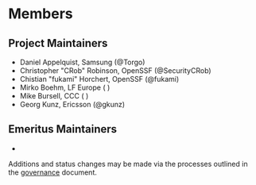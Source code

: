 # Members

## Project Maintainers

- Daniel Appelquist, Samsung (@Torgo)
- Christopher "CRob" Robinson, OpenSSF (@SecurityCRob)
- Chistian "fukami" Horchert, OpenSSF (@fukami)
- Mirko Boehm, LF Europe ( )
- Mike Bursell, CCC ( )
- Georg Kunz, Ericsson (@gkunz)

## Emeritus Maintainers

-  

Additions and status changes may be made via the processes outlined in the [governance](/GOVERNANCE.md) document.
